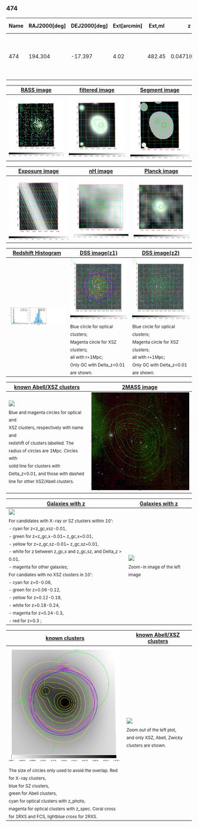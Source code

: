 <div STYLE="page-break-after: always;"></div>

### 474

|Name|RAJ2000[deg]|DEJ2000[deg] |Ext[arcmin]| Ext,ml | z | z_src| C|GC(XSZ,Delta_z<0.01)| GC(OPT,Delta_z<0.01)|GC| R_sig[arcmin] | R500[arcmin] | R500[Mpc]| CRsig[c/s] | CR500[c/s] |L500[1E44 erg/s]|F500[1E-12 erg/s/cm^2]| M500[1E14 Msun]|Tx[keV]|Cnt_sig|Beta|Rc[arcmin]|Comment|Alias|
|---|---|---|---|---|---|------|---|--------|---------|----------|---|---|---|---|---|---|---|---|---|---|---|---|---|---|
|474| 194.304| -17.397| 4.02| 482.45| 0.0471(0.005)| z1, z_xsz| B| L03, MCXC, PSZ2, Tar, XB| A, N| A, L03, MCXC, N, PSZ2, Tar, XB| 24.700| 18.500| 1.026| 1.644(0.103)| 1.579(0.099)| 1.511(0.041)| 28.927(0.789)| 3.21(0.04)| 4.46(0.04)| 524.0| 0.640(-0.026+0.029)| 4.480(-0.418+0.452)| -| k479|

|[RASS image](../image/474/474_img.pdf)|[filtered image](../image/474/474_fil.pdf)|[Segment image](../image/474/474_seg.pdf)|
|-------------------|--------------------|-------------------|
| <img src="../image/474/474_img.png" width="300">  | <img src="../image/474/474_fil.png" width="300">   | <img src="../image/474/474_seg.png" width="300">  |

|[Exposure image](../image/474/474_mex.pdf)| [nH image](../image/474/474_nh.pdf)| [Planck image](../image/474/474_p.pdf)|
|-------------------|--------------------|-------------------|
|<img src="../image/474/474_mex.png" width="300">   | <img src="../image/474/474_nh.png" width="300">    | <img src="../image/474/474_p.png" width="300"> |

|[Redshift Histogram](../image/474/474_zg.pdf) | [DSS image(z1)](../image/474/474_dss_z1.pdf)      |  [DSS image(z2)](../image/474/474_dss_z2.pdf)    |
|-------------------|--------------------|-------------------|
|<img src="../image/474/474_zg.png" width="300"> |<img src="../image/474/474_dss_z1.png" width="300"> <sub><br>Blue circle for optical clusters; <br>Magenta circle for XSZ clusters; <br>all with r=1Mpc; <br>Only GC with Delta_z<0.01 are shown. </sub>| <img src="../image/474/474_dss_z2.png" width="300"><sub><br>Blue circle for optical clusters; <br>Magenta circle for XSZ clusters; <br>all with r=1Mpc; <br>Only GC with Delta_z<0.01 are shown. </sub> |

|[known Abell/XSZ clusters](../image/474/474_m.pdf) | [2MASS image](../image/474/474_2mass.pdf)      |
|-------------------|-------------------|
|<img src=../image/474/474_m.png width="300"> <br><sub>Blue and magenta circles for optical and <br>XSZ clusters, respectively with name and <br>redshift of clusters labelled. The <br>radius of circles are 1Mpc. Circles with <br>solid line for clusters with <br>Delta_z<0.01, and those with dashed <br>line for other XSZ/Abell clusters.        </sub>|<img src="../image/474/474_2mass.png" width="300">  |

|[Galaxies with z](../image/474/474_opt_ned.pdf) |[Galaxies with z](../image/474/474_opt_ned_zoom.pdf) |
|-------------------|-------------------|
| <img src=../image/474/474_opt_ned.png width="300"> <br><sub> For candidates with X-ray or SZ clusters within 10': <br> - cyan for z<z_gc,xsz-0.01, <br> - green for z=z_gc,x-0.01~ z_gc,x+0.01, <br> - yellow for z=z_gc,sz-0.01~ z_gc,sz+0.01, <br> - white for z between z_gc,x and z_gc,sz, and Delta_z > 0.01, <br> - magenta for other galaxies; <br>For candiates with no XSZ clusters in 10': <br> - cyan for z=0-0.06, <br> - green for z=0.06-0.12, <br> - yellow for z=0.12-0.18, <br> - white for z=0.18-0.24, <br> - magenta for z=0.24-0.3, <br> - red for z>0.3 ;  </sub>|<img src=../image/474/474_opt_ned_zoom.png width="300">  <br><sub> Zoom-in image of the left image</sub>|

|[known clusters](../image/474/474_gc.pdf) |[known Abell/XSZ clusters](../image/474/474_gc_large.pdf) |
|-------------------|-------------------|
| <img src=../image/474/474_gc.png width="300"> <br><sub> The size of circles only used to avoid the overlap. Red for X-ray clusters, <br> blue for SZ clusters, <br> green for Abell clusters, <br> cyan for optical clusters with z_photo, <br> magenta for optical clusters with z_spec. Coral cross for 1RXS and FCS, lightblue cross for 2RXS. </sub>|<img src=../image/474/474_gc_large.png width="300"> <br><sub> Zoom out of the left plot, <br> and only XSZ, Abell, Zwicky clusters are shown. </sub> |



